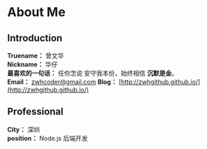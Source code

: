 # About Me

## Introduction

**Truename：** 曾文华 <br/>
**Nickname：** 华仔<br/>
**最喜欢的一句话：** 任你怎说 安守我本份，始终相信 **沉默是金**。<br/>
**Email：** <zwhcoder@gmail.com>
**Blog：** [http://zwhgithub.github.io/](http://zwhgithub.github.io/)

## Professional

**City：** 深圳<br/>
**position：** Node.js 后端开发<br/>

